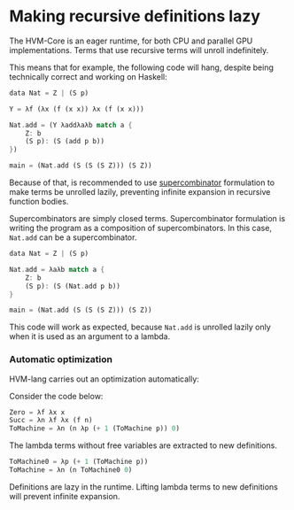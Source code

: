 # Making recursive definitions lazy

The HVM-Core is an eager runtime, for both CPU and parallel GPU implementations. Terms that use recursive terms will unroll indefinitely.

This means that for example, the following code will hang, despite being technically correct and working on Haskell:

```rs
data Nat = Z | (S p)

Y = λf (λx (f (x x)) λx (f (x x)))

Nat.add = (Y λaddλaλb match a {
	Z: b
	(S p): (S (add p b))
})

main = (Nat.add (S (S (S Z))) (S Z))
```

Because of that, is recommended to use [supercombinator](https://en.wikipedia.org/wiki/Supercombinator) formulation to make terms be unrolled lazily, preventing infinite expansion in recursive function bodies.

Supercombinators are simply closed terms. Supercombinator formulation is writing the program as a composition of supercombinators. In this case, `Nat.add` can be a supercombinator.

```rs
data Nat = Z | (S p)

Nat.add = λaλb match a {
	Z: b
	(S p): (S (Nat.add p b))
}

main = (Nat.add (S (S (S Z))) (S Z))
```

This code will work as expected, because `Nat.add` is unrolled lazily only when it is used as an argument to a lambda.

### Automatic optimization

HVM-lang carries out an optimization automatically:

Consider the code below:
```rs
Zero = λf λx x
Succ = λn λf λx (f n)
ToMachine = λn (n λp (+ 1 (ToMachine p)) 0)
```
The lambda terms without free variables are extracted to new definitions.
```rs
ToMachine0 = λp (+ 1 (ToMachine p))
ToMachine = λn (n ToMachine0 0)
```
Definitions are lazy in the runtime. Lifting lambda terms to new definitions will prevent infinite expansion.
